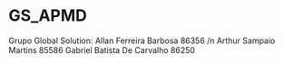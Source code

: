 # GS_APMD
Grupo Global Solution:
Allan Ferreira Barbosa 86356 /n
Arthur Sampaio Martins 85586
Gabriel Batista De Carvalho 86250
